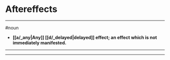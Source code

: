 # Aftereffects
---
#noun
- **[[a/_any|Any]] [[d/_delayed|delayed]] effect; an effect which is not immediately manifested.**
---
---
